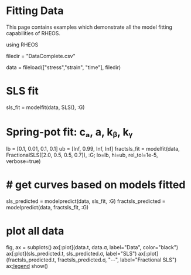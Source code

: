# Fitting Data

This page contains examples which demonstrate all the model fitting capabilities of RHEOS.

using RHEOS

filedir = "DataComplete.csv"

data = fileload(["stress","strain", "time"], filedir)

# SLS fit
sls_fit = modelfit(data, SLS(), :G)

# Spring-pot fit: cₐ, a, kᵦ, kᵧ
lb = [0.1, 0.01, 0.1, 0.1]
ub = [Inf, 0.99, Inf, Inf]
fractsls_fit = modelfit(data, FractionalSLS([2.0, 0.5, 0.5, 0.7]), :G; lo=lb, hi=ub, rel_tol=1e-5, verbose=true)

# # get curves based on models fitted
sls_predicted = modelpredict(data, sls_fit, :G)
fractsls_predicted = modelpredict(data, fractsls_fit, :G)

# plot all data
fig, ax = subplots()
ax[:plot](data.t, data.σ, label="Data", color="black")
ax[:plot](sls_predicted.t, sls_predicted.σ, label="SLS")
ax[:plot](fractsls_predicted.t, fractsls_predicted.σ, "--", label="Fractional SLS")
ax[:legend](loc="best")
show()